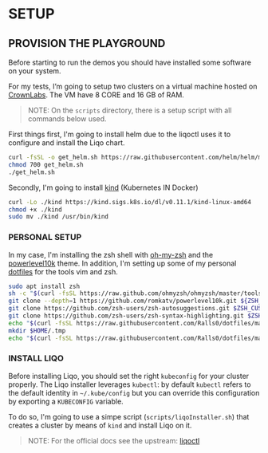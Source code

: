 # SETUP

## PROVISION THE PLAYGROUND

Before starting to run the demos  you should have installed some software on your system.

For my tests, I’m going to setup two clusters on a virtual machine hosted on [CrownLabs](https://crownlabs.polito.it/). The VM have 8 CORE and 16 GB of RAM.

> NOTE: On the `scripts` directory, there is a setup script with all commands below used.

First things first, I'm going to install helm due to the liqoctl uses it to configure and install the Liqo chart.

```bash
curl -fsSL -o get_helm.sh https://raw.githubusercontent.com/helm/helm/main/scripts/get-helm-3
chmod 700 get_helm.sh
./get_helm.sh
```

Secondly, I'm going to install [kind](https://kind.sigs.k8s.io/docs/user/quick-start/#installing-with-a-package-manager) (Kubernetes IN Docker)

```bash
curl -Lo ./kind https://kind.sigs.k8s.io/dl/v0.11.1/kind-linux-amd64
chmod +x ./kind
sudo mv ./kind /usr/bin/kind
```

### PERSONAL SETUP

In my case, I'm installing the zsh shell with [oh-my-zsh](https://ohmyz.sh/#install) and the [powerlevel10k](https://github.com/romkatv/powerlevel10k) theme. In addition, I'm setting up some of my personal [dotfiles](https://github.com/Ralls0/dotfiles) for the tools vim and zsh.

```bash
sudo apt install zsh
sh -c "$(curl -fsSL https://raw.github.com/ohmyzsh/ohmyzsh/master/tools/install.sh)"
git clone --depth=1 https://github.com/romkatv/powerlevel10k.git ${ZSH_CUSTOM:-$HOME/.oh-my-zsh/custom}/themes/powerlevel10k
git clone https://github.com/zsh-users/zsh-autosuggestions.git $ZSH_CUSTOM/plugins/zsh-autosuggestions
git clone https://github.com/zsh-users/zsh-syntax-highlighting.git $ZSH_CUSTOM/plugins/zsh-syntax-highlighting
echo "$(curl -fsSL https://raw.githubusercontent.com/Ralls0/dotfiles/main/.zshrc)" > $HOME/.zshrc
mkdir $HOME/.tmp
echo "$(curl -fsSL https://raw.githubusercontent.com/Ralls0/dotfiles/main/.vimrc)" > $HOME/.vimrc
```

### INSTALL LIQO

Before installing Liqo, you should set the right `kubeconfig` for your cluster properly. The Liqo installer leverages `kubectl`: by default `kubectl` refers to the default identity in `~/.kube/config` but you can override this configuration by exporting a `KUBECONFIG` variable.

To do so, I'm going to use a simpe script (`scripts/liqoInstaller.sh`) that creates a cluster by means of `kind` and install Liqo on it.

> NOTE: For the official docs see the upstream: [liqoctl](https://doc.liqo.io/installation/#liqoctl)

